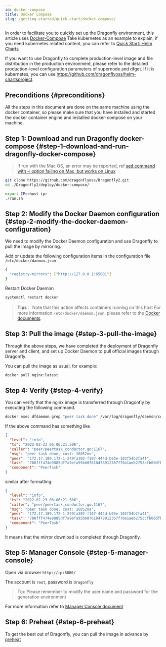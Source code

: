 ```yaml
---
id: docker-compose
title: Docker Compose
slug: /getting-started/quick-start/docker-compose/
---
```


In order to facilitate you to quickly set up the Dragonfly environment,
this article uses [Docker-Compose](https://docs.docker.com/compose/) Take kubernetes as an example to explain,
if you need kubernetes related content, you can refer to [Quick Start: Helm Charts](../../setup/install/helm-charts.md)

If you want to use Dragonfly to complete production-level image and file distribution in the production environment,
please refer to the detailed production-level configuration parameters of supernode and dfget. If it is kubernetes,
you can use <https://github.com/dragonflyoss/helm-chartsproject>.

## Preconditions {#preconditions}

All the steps in this document are done on the same machine using the docker container,
so please make sure that you have installed and started
the docker container engine and installed docker-compose on your machine.

## Step 1: Download and run Dragonfly docker-compose {#step-1-download-and-run-dragonfly-docker-compose}

> If run with the Mac OS, an error may be reported,
> ref [sed command with -i option failing on Mac, but works on Linux](https://stackoverflow.com/a/41416710)

```bash
git clone https://github.com/dragonflyoss/Dragonfly2.git
cd ./Dragonfly2/deploy/docker-compose/

export IP=<host ip>
./run.sh
```

## Step 2: Modify the Docker Daemon configuration {#step-2-modify-the-docker-daemon-configuration}

We need to modify the Docker Daemon configuration and use Dragonfly to pull the image by mirroring.

Add or update the following configuration items in the configuration file `/etc/docker/daemon.json`

```bash
{
  "registry-mirrors": ["http://127.0.0.1:65001"]
}
```

Restart Docker Daemon

```bash
systemctl restart docker
```

> **Tips**：
> Note that this action affects containers running on this host
> For more information `/etc/docker/daemon.json`,
> please refer to the [Docker documents](https://docs.docker.com/registry/recipes/mirror/#configure-the-cache).

## Step 3: Pull the image {#step-3-pull-the-image}

Through the above steps, we have completed the deployment of Dragonfly server and client,
and set up Docker Daemon to pull official images through Dragonfly.

You can pull the image as usual, for example:

```bash
docker pull nginx:latest
```

## Step 4: Verify {#step-4-verify}

You can verify that the nginx image is transferred through Dragonfly by executing the following command.

```bash
docker exec dfdaemon grep "peer task done" /var/log/dragonfly/daemon/core.log
```

If the above command has something like

```json
{
  "level": "info",
  "ts": "2022-02-23 06:06:21.506",
  "caller": "peer/peertask_conductor.go:1167",
  "msg": "peer task done, cost: 16052ms",
  "peer": "172.17.189.172-1-249fa302-f107-444d-b03e-103f54b2fa4f",
  "task": "708fff474e9885df7a9efa95b607618478912367f70a1aeb2753cfb00dfb28f7",
  "component": "PeerTask"
}
```

similar after formatting

```json
{
  "level": "info",
  "ts": "2022-02-23 06:06:21.506",
  "caller": "peer/peertask_conductor.go:1167",
  "msg": "peer task done, cost: 16052ms",
  "peer": "172.17.189.172-1-249fa302-f107-444d-b03e-103f54b2fa4f",
  "task": "708fff474e9885df7a9efa95b607618478912367f70a1aeb2753cfb00dfb28f7",
  "component": "PeerTask"
}
```

It means that the mirror download is completed through Dragonfly.

## Step 5: Manager Console {#step-5-manager-console}

Open via browser `http://ip:8080/`

The account is `root`, password is `dragonfly`

> Tip: Please remember to modify the user name and password for the generation environment

For more information refer to
[Manager Console document](https://github.com/dragonflyoss/Dragonfly2/blob/main/docs/zh-CN/design/manager.md)

## Step 6: Preheat {#step-6-preheat}

To get the best out of Dragonfly, you can pull the image in advance by [preheat](../../reference/preheat.md)
